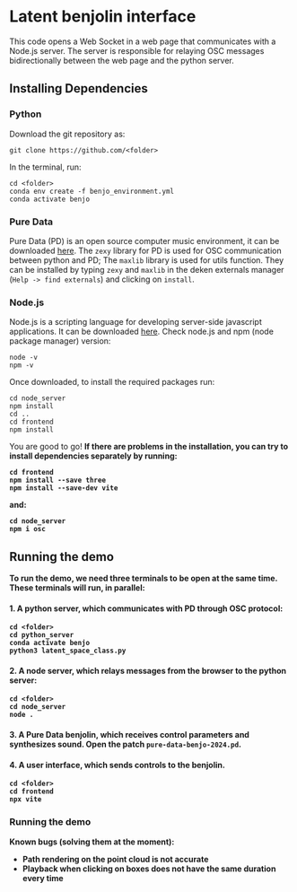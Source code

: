 # Latent benjolin interface

This code opens a Web Socket in a web page that communicates with a Node.js server.
The server is responsible for relaying OSC messages bidirectionally between the web page and the python server.

## Installing Dependencies

### Python
Download the git repository as:
```
git clone https://github.com/<folder>
```
In the terminal, run: 
```
cd <folder>
conda env create -f benjo_environment.yml
conda activate benjo
```

### Pure Data
Pure Data (PD) is an open source computer music environment, it can be downloaded [here](https://puredata.info/downloads). 
The `zexy` library for PD is used for OSC communication between python and PD; The `maxlib` library is used for utils function. They can be installed by typing `zexy`  and `maxlib` in the deken externals manager (`Help -> find externals`) and clicking on `install`.

### Node.js
Node.js is a scripting language for developing server-side javascript applications. It can be downloaded [here](https://nodejs.org/en). 
Check node.js and npm (node package manager) version:
```
node -v
npm -v
```
Once downloaded, to install the required packages run:
```
cd node_server
npm install
cd ..
cd frontend
npm install
```
You are good to go!
<b>If there are problems in the installation<b>, you can try to install dependencies separately by running:
```
cd frontend
npm install --save three 
npm install --save-dev vite
```
and:
```
cd node_server
npm i osc
```


## Running the demo

To run the demo, we need three terminals to be open at the same time. These terminals will run, in parallel:
#### 1. A python server, which communicates with PD through OSC protocol:
```
cd <folder>
cd python_server
conda activate benjo
python3 latent_space_class.py
```
#### 2. A node server, which relays messages from the browser to the python server:
```
cd <folder>
cd node_server
node .
```
#### 3. A Pure Data benjolin, which receives control parameters and synthesizes sound. Open the patch <code>pure-data-benjo-2024.pd</code>.
#### 4. A user interface, which sends controls to the benjolin. 
```
cd <folder>
cd frontend
npx vite
```

### Running the demo
Known bugs (solving them at the moment):
- Path rendering on the point cloud is not accurate
- Playback when clicking on boxes does not have the same duration every time

